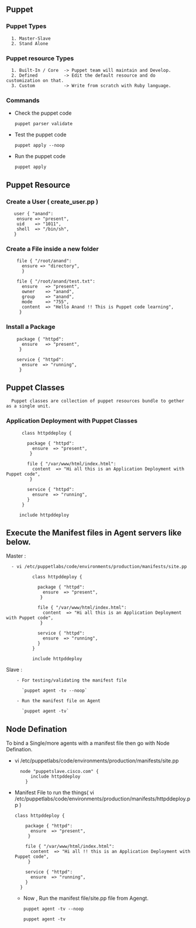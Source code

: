 ## Puppet


### Puppet Types
  
      1. Master-Slave
      2. Stand Alone

### Puppet resource Types

      1. Built-In / Core  -> Puppet team will maintain and Develop.
      2. Defined          -> Edit the default resource and do customization on that.
      3. Custom           -> Write from scratch with Ruby language.

### Commands

  - Check the puppet code
  
    `puppet parser validate`
  
  - Test the puppet code
  
    `puppet apply --noop`
  
  - Run the puppet code
  
    `puppet apply`
    
    
 ## Puppet Resource
 
 ### Create a User ( create_user.pp )
 
       user { "anand":
        ensure => "present",
        uid    => "1011",
        shell  => "/bin/sh",
       }
       
### Create a File inside a new folder

        file { "/root/anand":
          ensure => "directory",
          }

        file { "/root/anand/test.txt":
          ensure   => "present",
          owner    => "anand",
          group    => "anand",
          mode     => "755",
          content  => "Hello Anand !! This is Puppet code learning",
         }
         
### Install a Package

        package { "httpd":
          ensure   => "present",
         }

        service { "httpd":
          ensure  => "running",
         }


## Puppet Classes

      Puppet classes are collection of puppet resources bundle to gether as a single unit.
      
### Application Deployment with Puppet Classes

          class httpddeploy {

            package { "httpd":
              ensure  => "present",
             }

            file { "/var/www/html/index.html":
              content  => "Hi all this is an Application Deployment with Puppet code",
             }

            service { "httpd":
              ensure  => "running",
            }
          }
          
         include httpddeploy
         
         
## Execute the Manifest files in Agent servers like below.

   Master : 

      - vi /etc/puppetlabs/code/environments/production/manifests/site.pp

              class httpddeploy {

                package { "httpd":
                  ensure  => "present",
                 }

                file { "/var/www/html/index.html":
                  content  => "Hi all this is an Application Deployment with Puppet code",
                 }

                service { "httpd":
                  ensure  => "running",
                }
              }

              include httpddeploy
  
   Slave :
 
        - For testing/validating the manifest file 

          `puppet agent -tv --noop`

        - Run the manifest file on Agent

          `puppet agent -tv`

  
  
## Node Defination

  To bind a Single/more agents with a  manifest file then go with Node Defination.
  
  - vi /etc/puppetlabs/code/environments/production/manifests/site.pp
  
          node "puppetslave.cisco.com" {
              include httpddeploy
            }
            
  - Manifest File to run the things( vi /etc/puppetlabs/code/environments/production/manifests/httpddeploy.pp )
  
        class httpddeploy {

            package { "httpd":
              ensure  => "present",
             }

            file { "/var/www/html/index.html":
              content  => "Hi all !! this is an Application Deployment with Puppet code",
             }

            service { "httpd":
              ensure  => "running",
            }
          }


    - Now , Run the manifest file/site.pp file from Agengt.
    
        `puppet agent -tv --noop`
        
        `puppet agent -tv`
   
      
  
